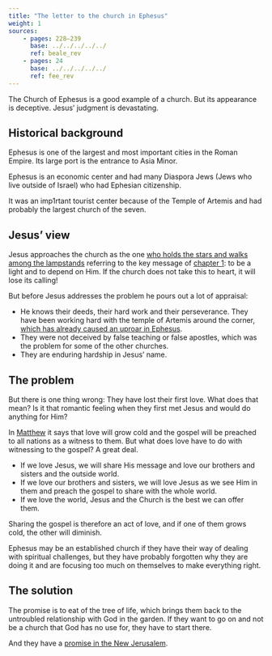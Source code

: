 ```yaml
---
title: "The letter to the church in Ephesus"
weight: 1
sources: 
    - pages: 228–239
      base: ../../../../../
      ref: beale_rev
    - pages: 24
      base: ../../../../../
      ref: fee_rev
---
```


The Church of Ephesus is a good example of a church. But its appearance is deceptive. Jesus’ judgment is devastating.

## Historical background

<a name="4a32"></a>
Ephesus is one of the largest and most important cities in the Roman Empire. Its large port is the entrance to Asia Minor.

Ephesus is an economic center and had many Diaspora Jews (Jews who live outside of Israel) who had Ephesian citizenship.

It was an imp1rtant tourist center because of the Temple of Artemis and had probably the largest church of the seven.

## Jesus’ view

<a name="c6bc"></a>
Jesus approaches the church as the one [who holds the stars and walks among the lampstands](https://www.bibleserver.com/NIV/Revelation2%3A1) referring to the key message of [chapter 1](https://www.bibleserver.com/NIV/Revelation1%3A20): to be a light and to depend on Him. If the church does not take this to heart, it will lose its calling!

But before Jesus addresses the problem he pours out a lot of appraisal:

- He knows their deeds, their hard work and their perseverance. They have been working hard with the temple of Artemis around the corner, [which has already caused an uproar in Ephesus](https://www.bibleserver.com/NIV/Acts19%3A23-41).
- They were not deceived by false teaching or false apostles, which was the problem for some of the other churches.
- They are enduring hardship in Jesus’ name.

## The problem

<a name="235e"></a>
But there is one thing wrong: They have lost their first love. What does that mean? Is it that romantic feeling when they first met Jesus and would do anything for Him?

In [Matthew](https://www.bibleserver.com/NIV/Matthew24%3A12-14) it says that love will grow cold and the gospel will be preached to all nations as a witness to them. But what does love have to do with witnessing to the gospel? A great deal.

- If we love Jesus, we will share His message and love our brothers and sisters and the outside world.
- If we love our brothers and sisters, we will love Jesus as we see Him in them and preach the gospel to share with the whole world.
- If we love the world, Jesus and the Church is the best we can offer them.

Sharing the gospel is therefore an act of love, and if one of them grows cold, the other will diminish.

Ephesus may be an established church if they have their way of dealing with spiritual challenges, but they have probably forgotten why they are doing it and are focusing too much on themselves to make everything right.

## The solution

<a name="88fa"></a>
The promise is to eat of the tree of life, which brings them back to the untroubled relationship with God in the garden. If they want to go on and not be a church that God has no use for, they have to start there.

And they have a [promise in the New Jerusalem](https://www.bibleserver.com/NIV/Revelation22%3A1-5).
